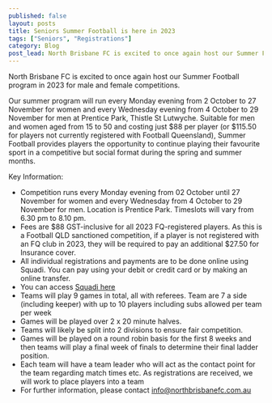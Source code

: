 ```yaml
---
published: false
layout: posts
title: Seniors Summer Football is here in 2023
tags: ["Seniors", "Registrations"]
category: Blog
post_lead: North Brisbane FC is excited to once again host our Summer Football program in 2023 for male and female competitions.
---
```


North Brisbane FC is excited to once again host our Summer Football program in 2023 for male and female competitions.  

Our summer program will run every Monday evening from 2 October to 27 November for women and every Wednesday evening from 4 October to 29 November for men at Prentice Park, Thistle St Lutwyche. Suitable for men and women aged from 15 to 50 and costing just $88 per player (or $115.50 for players not currently registered with Football Queensland), Summer Football provides players the opportunity to continue playing their favourite sport in a competitive but social format during the spring and summer months.

Key Information:

- Competition runs every Monday evening from 02 October until 27 November for women and every Wednesday from 4 October to 29 November for men. Location is Prentice Park. Timeslots will vary from 6.30 pm to 8.10 pm.
- Fees are $88 GST-inclusive for all 2023 FQ-registered players. As this is a Football QLD sanctioned competition, if a player is not registered with an FQ club in 2023, they will be required to pay an additional $27.50 for Insurance cover.
- All individual registrations and payments are to be done online using Squadi. You can pay using your debit or credit card or by making an online transfer.
- You can access [Squadi here](https://registration.squadi.com/userRegistration?organisationId=358efd06-2dcb-4ae4-81a6-2c1d791dd875&competitionId=ac00d408-10b1-4a93-b3f2-4f7b38863ff8)
- Teams will play 9 games in total, all with referees. Team are 7 a side (including keeper) with up to 10 players including subs allowed per team per week
- Games will be played over 2 x 20 minute halves.
- Teams will likely be split into 2 divisions to ensure fair competition.
- Games will be played on a round robin basis for the first 8 weeks and then teams will play a final week of finals to determine their final ladder position.
- Each team will have a team leader who will act as the contact point for the team regarding match times etc. As registrations are received, we will work to place players into a team
- For further information, please contact [info@northbrisbanefc.com.au](info@northbrisbanefc.com.au)
